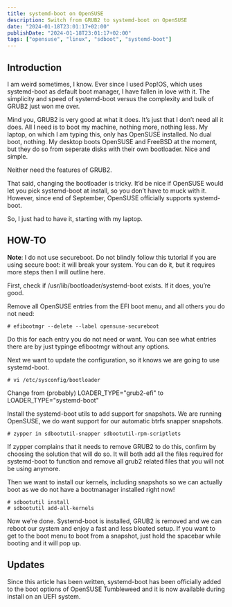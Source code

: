 ```yaml
---
title: systemd-boot on OpenSUSE
description: Switch from GRUB2 to systemd-boot on OpenSUSE
date: "2024-01-18T23:01:17+02:00"
publishDate: "2024-01-18T23:01:17+02:00"
tags: ["opensuse", "linux", "sdboot", "systemd-boot"]
---
```

## Introduction

I am weird sometimes, I know. Ever since I used Pop!OS, which uses systemd-boot as default boot manager, I have fallen in love with it. The simplicity and speed of systemd-boot versus the complexity and bulk of GRUB2 just won me over.

Mind you, GRUB2 is very good at what it does. It’s just that I don’t need all it does. All I need is to boot my machine, nothing more, nothing less. My laptop, on which I am typing this, only has OpenSUSE installed. No dual boot, nothing. My desktop boots OpenSUSE and FreeBSD at the moment, but they do so from seperate disks with their own bootloader. Nice and simple.

Neither need the features of GRUB2.

That said, changing the bootloader is tricky. It’d be nice if OpenSUSE would let you pick systemd-boot at install, so you don’t have to muck with it. However, since end of September, OpenSUSE officially supports systemd-boot.

So, I just had to have it, starting with my laptop.

## HOW-TO

**Note**: I do not use secureboot. Do not blindly follow this tutorial if you are using secure boot: it will break your system. You can do it, but it requires more steps then I will outline here.

First, check if /usr/lib/bootloader/systemd-boot exists. If it does, you’re good.

Remove all OpenSUSE entries from the EFI boot menu, and all others you do not need:

    # efibootmgr --delete --label opensuse-secureboot
Do this for each entry you do not need or want. You can see what entries there are by just typinge efibootmgr without any options.

Next we want to update the configuration, so it knows we are going to use systemd-boot.

    # vi /etc/sysconfig/bootloader 
Change from (probably) LOADER_TYPE="grub2-efi" to LOADER_TYPE="systemd-boot"

Install the systemd-boot utils to add support for snapshots. We are running OpenSUSE, we do want support for our automatic btrfs snapper snapshots.

    # zypper in sdbootutil-snapper sdbootutil-rpm-scriptlets
If zypper complains that it needs to remove GRUB2 to do this, confirm by choosing the solution that will do so. It will both add all the files required for systemd-boot to function and remove all grub2 related files that you will not be using anymore.

Then we want to install our kernels, including snapshots so we can actually boot as we do not have a bootmanager installed right now!

    # sdbootutil install
    # sdbootutil add-all-kernels
Now we’re done. Systemd-boot is installed, GRUB2 is removed and we can reboot our system and enjoy a fast and less bloated setup. If you want to get to the boot menu to boot from a snapshot, just hold the spacebar while booting and it will pop up.

## Updates

Since this article has been written, systemd-boot has been officially added to the boot options of OpenSUSE Tumbleweed and it is now available during install on an UEFI system.
